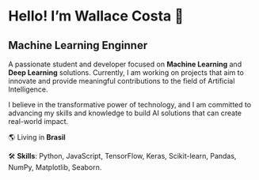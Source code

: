 # Hello! I’m Wallace Costa 👋

## **Machine Learning Enginner**

A passionate student and developer focused on **Machine Learning** and **Deep Learning** solutions. Currently, I am working on projects that aim to innovate and provide meaningful contributions to the field of Artificial Intelligence.

I believe in the transformative power of technology, and I am committed to advancing my skills and knowledge to build AI solutions that can create real-world impact.

🌎 Living in **Brasil**

🛠️ **Skills**: Python, JavaScript, TensorFlow, Keras, Scikit-learn, Pandas, NumPy, Matplotlib, Seaborn.

